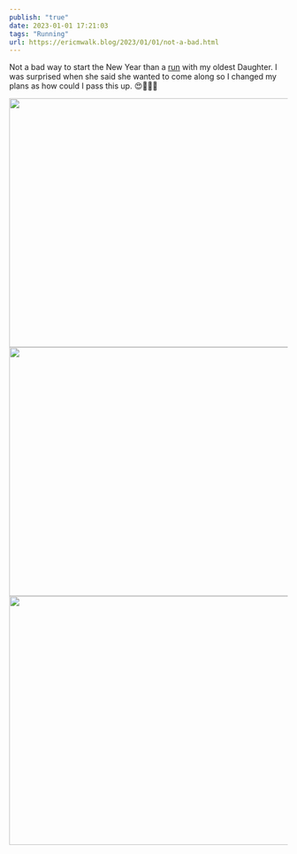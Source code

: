 ```yaml
---
publish: "true"
date: 2023-01-01 17:21:03
tags: "Running"
url: https://ericmwalk.blog/2023/01/01/not-a-bad.html
---
```


Not a bad way to start the New Year than a [run](http://www.strava.com/activities/8322630238) with my oldest Daughter. I was surprised when she said she wanted to come along so I changed my plans as how could I pass this up. 😍🏃🏻‍♂️


<img src="uploads/2023/b4a6c8223e.jpg" width="600" height="450" alt=""><img src="uploads/2023/4a374b754f.jpg" width="600" height="450" alt=""><img src="uploads/2023/dab41735a1.jpg" width="600" height="450" alt="">